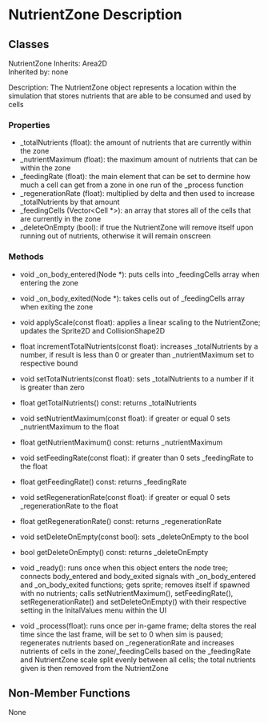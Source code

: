 # NutrientZone Description

## Classes

NutrientZone
Inherits: Area2D  
Inherited by: none

Description: The NutrientZone object represents a location within the simulation that stores nutrients that are able to be consumed and used by cells

### Properties
- _totalNutrients (float): the amount of nutrients that are currently within the zone
- _nutrientMaximum (float): the maximum amount of nutrients that can be within the zone
- _feedingRate (float): the main element that can be set to dermine how much a cell can get from a zone in one run of the _process function
- _regenerationRate (float): multiplied by delta and then used to increase _totalNutrients by that amount
- _feedingCells (Vector<Cell *>): an array that stores all of the cells that are currently in the zone
- _deleteOnEmpty (bool): if true the NutrientZone will remove itself upon running out of nutrients, otherwise it will remain onscreen

### Methods
- void _on_body_entered(Node *): puts cells into _feedingCells array when entering the zone

- void _on_body_exited(Node *): takes cells out of _feedingCells array when exiting the zone

- void applyScale(const float): applies a linear scaling to the NutrientZone; updates the Sprite2D and CollisionShape2D

- float incrementTotalNutrients(const float): increases _totalNutrients by a number, if result is less than 0 or greater than _nutrientMaximum set to respective bound

- void setTotalNutrients(const float): sets _totalNutrients to a number if it is greater than zero
- float getTotalNutrients() const: returns _totalNutrients

- void setNutrientMaximum(const float): if greater or equal 0 sets _nutrientMaximum to the float
- float getNutrientMaximum() const: returns _nutrientMaximum

- void setFeedingRate(const float): if greater than 0 sets _feedingRate to the float
- float getFeedingRate() const: returns _feedingRate

- void setRegenerationRate(const float): if greater or equal 0 sets _regenerationRate to the float
- float getRegenerationRate() const: returns _regenerationRate

- void setDeleteOnEmpty(const bool): sets _deleteOnEmpty to the bool
- bool getDeleteOnEmpty() const: returns _deleteOnEmpty

- void _ready(): runs once when this object enters the node tree; connects body_entered and body_exited signals with _on_body_entered and _on_body_exited functions; gets sprite; removes itself if spawned with no nutrients; calls setNutrientMaximum(), setFeedingRate(), setRegenerationRate() and setDeleteOnEmpty() with their respective setting in the InitalValues menu within the UI

- void _process(float): runs once per in-game frame; delta stores the real time since the last frame, will be set to 0 when sim is paused; regenerates nutrients based on _regenerationRate and increases nutrients of cells in the zone/_feedingCells based on the _feedingRate and NutrientZone scale split evenly between all cells; the total nutrients given is then removed from the NutrientZone

## Non-Member Functions
None